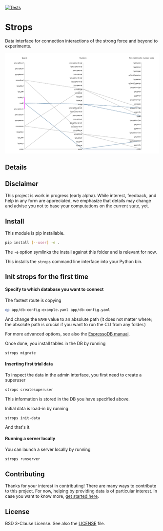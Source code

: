 [![Tests](https://github.com/ckoerber/strops/workflows/Tests/badge.svg?branch=master)
](https://github.com/ckoerber/strops/actions/)

# Strops

Data interface for connection interactions of the strong force and beyond to experiments.

![Demo image](https://raw.githubusercontent.com/ckoerber/strops/master/strops/static/img/demo.png)


## Details



## Disclaimer

This project is work in progress (early alpha).
While interest, feedback, and help in any form are appreciated, we emphasize that details may change and advise you not to base your computations on the current state, yet.

## Install

This module is pip installable.
```bash
pip install [--user] -e .
```
The `-e` option symlinks the install against this folder and is relevant for now.

This installs the `strops` command line interface into your Python bin.

## Init strops for the first time

#### Specify to which database you want to connect
The fastest route is copying
```bash
cp app/db-config-example.yaml app/db-config.yaml
```
And change the `NAME` value to an absolute path (it does not matter where; the absolute path is crucial if you want to run the CLI from any folder.)

For more advanced options, see also the [EspressoDB manual](https://espressodb.readthedocs.io/en/latest/Usage.html#configure-your-project).

Once done, you install tables in the DB by running
```bash
strops migrate
```

#### Inserting first trial data

To inspect the data in the admin interface, you first need to create a superuser
```bash
strops createsuperuser
```
This information is stored in the DB you have specified above.

Initial data is load-in by running
```bash
strops init-data
```
And that's it.

#### Running a server locally

You can launch a server locally by running
```bash
strops runserver
```

## Contributing

Thanks for your interest in contributing!
There are many ways to contribute to this project.
For now, helping by providing data is of particular interest.
In case you want to know more, [get started here](CONTRIBUTING.md).


## License

BSD 3-Clause License. See also the [LICENSE](LICENSE.md) file.
